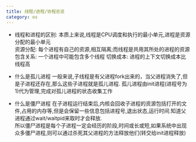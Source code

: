 ```yaml
---
title: 线程/进程/协程总览
category: os
---
```

- 线程和进程的区别:
本质上来说,线程是CPU调度和执行的最小单元,进程是资源分配的最小单元  
资源分配: 每个进程有自己的资源,相互隔离;而线程是共用其所处的进程的资源
包含关系: 一个进程中可能包含多个线程
切换成本: 进程的上下文切换成本比线程高  

- 什么是孤儿进程
一般来说,子线程是有父进程fork出来的，当父进程消失了,但是子进程还存在,那么这些子进程就是孤儿进程.
孤儿进程由init进程(进程号为1)代为管理,完成对孤儿进程的状态收集工作  

- 什么是僵尸进程
在子进程运行结束后,内核会回收子进程的资源包括打开的文件,占用的内存等,但是会保留一些信息包括进程号,退出状态,运行时间.知道父进程通过wait/waitpid来取时才会释放.  
所以僵尸进程是每个子进程一定会经历的阶段,时间或长或短,如果系统中出现众多僵尸进程,则可以通过杀死其父进程的方法释放他们(转交给init进程释放)

